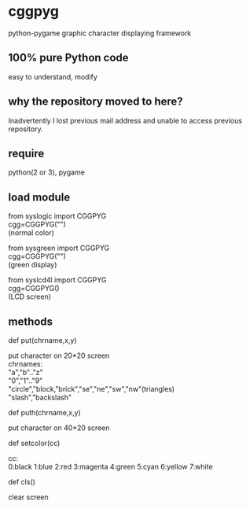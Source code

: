 # cggpyg
python-pygame graphic character displaying framework

## 100% pure Python code
easy to understand, modify

## why the repository moved to here?
Inadvertently I lost previous mail address and unable to access previous repository.

## require

python(2 or 3), pygame

## load module

from syslogic import CGGPYG<br />
cgg=CGGPYG("")<br />
(normal color)

from sysgreen import CGGPYG<br />
cgg=CGGPYG("")<br />
(green display)

from syslcd4l import CGGPYG<br />
cgg=CGGPYG()<br />
(LCD screen)

## methods

def put(chrname,x,y)

put character on 20*20 screen<br />
chrnames:<br />
"a","b".."z"<br />
"0","1".."9"<br />
"circle","block,"brick","se","ne","sw","nw"(triangles)<br />
"slash","backslash"

def puth(chrname,x,y)

put character on 40*20 screen

def setcolor(cc)

cc:<br />
0:black 1:blue 2:red 3:magenta 4:green 5:cyan 6:yellow 7:white

def cls()

clear screen
